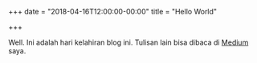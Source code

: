 +++
date = "2018-04-16T12:00:00-00:00"
title = "Hello World"

+++

Well. Ini adalah hari kelahiran blog ini. Tulisan lain bisa dibaca di [Medium](https://medium.com/@akherlan) saya.
